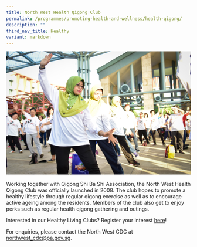 ```yaml
---
title: North West Health Qigong Club
permalink: /programmes/promoting-health-and-wellness/health-qigong/
description: ""
third_nav_title: Healthy
variant: markdown
---
```

![](/images/Programmes/Promoting%20Health%20and%20Wellness/IMG080.jpg)

Working together with Qigong Shi Ba Shi Association, the North West Health Qigong Club was officially launched in 2008. The club hopes to promote a healthy lifestyle through regular qigong exercise as well as to encourage active ageing among the residents.&nbsp;Members of the club also get to enjoy perks such as regular health qigong gathering and outings.

Interested in our Healthy Living Clubs? Register your interest [here](https://go.gov.sg/hlclub-interestform)!

For enquiries, please contact the North West CDC at [northwest\_cdc@pa.gov.sg](mailto:northwest_cdc@pa.gov.sg).